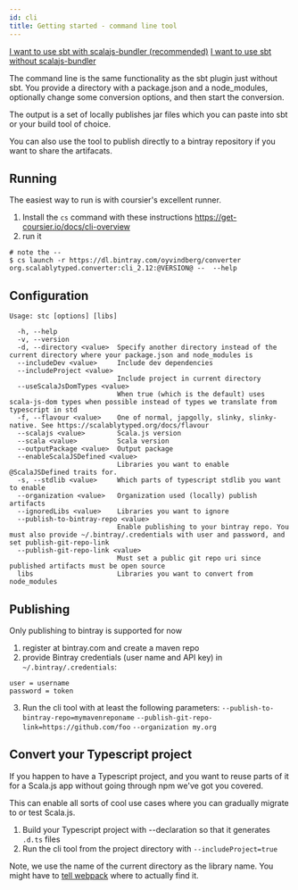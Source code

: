 ```yaml
---
id: cli
title: Getting started - command line tool
---
```


[I want to use sbt with scalajs-bundler (recommended)](plugin-no-bundler.md)
[I want to use sbt without scalajs-bundler](cli.md)

The command line is the same functionality as the sbt plugin just without sbt.
You provide a directory with a package.json and a node_modules, optionally
change some conversion options, and then start the conversion.

The output is a set of locally publishes jar files which you can paste into sbt 
or your build tool of choice.

You can also use the tool to publish directly to a bintray repository if you
 want to share the artifacats.
 
## Running
The easiest way to run is with coursier's excellent runner.

1) Install the `cs` command with these instructions https://get-coursier.io/docs/cli-overview
2) run it 

```
# note the -- 
$ cs launch -r https://dl.bintray.com/oyvindberg/converter org.scalablytyped.converter:cli_2.12:@VERSION@ --  --help
```

## Configuration
```
Usage: stc [options] [libs]

  -h, --help
  -v, --version
  -d, --directory <value>  Specify another directory instead of the current directory where your package.json and node_modules is
  --includeDev <value>     Include dev dependencies
  --includeProject <value>
                           Include project in current directory
  --useScalaJsDomTypes <value>
                           When true (which is the default) uses scala-js-dom types when possible instead of types we translate from typescript in std
  -f, --flavour <value>    One of normal, japgolly, slinky, slinky-native. See https://scalablytyped.org/docs/flavour
  --scalajs <value>        Scala.js version
  --scala <value>          Scala version
  --outputPackage <value>  Output package
  --enableScalaJSDefined <value>
                           Libraries you want to enable @ScalaJSDefined traits for.
  -s, --stdlib <value>     Which parts of typescript stdlib you want to enable
  --organization <value>   Organization used (locally) publish artifacts
  --ignoredLibs <value>    Libraries you want to ignore
  --publish-to-bintray-repo <value>
                           Enable publishing to your bintray repo. You must also provide ~/.bintray/.credentials with user and password, and set publish-git-repo-link 
  --publish-git-repo-link <value>
                           Must set a public git repo uri since published artifacts must be open source
  libs                     Libraries you want to convert from node_modules
```

## Publishing

Only publishing to bintray is supported for now
1) register at bintray.com and create a maven repo
2) provide Bintray credentials (user name and API key) in `~/.bintray/.credentials`:
```
user = username
password = token
```
3) Run the cli tool with at least the following parameters:
`--publish-to-bintray-repo=mymavenreponame`
`--publish-git-repo-link=https://github.com/foo`
`--organization my.org`

## Convert your Typescript project

If you happen to have a Typescript project, and you want to reuse parts of it for a Scala.js app 
 without going through npm we've got you covered.

This can enable all sorts of cool use cases where you can gradually migrate to or test Scala.js.
 
1) Build your Typescript project with --declaration so that it generates `.d.ts` files 
2) Run the cli tool from the project directory with `--includeProject=true`
 
Note, we use the name of the current directory as the library name. 
You might have to [tell webpack](https://webpack.js.org/configuration/resolve/#resolvealias)
 where to actually find it.
 

